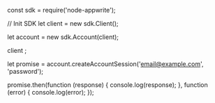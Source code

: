 const sdk = require('node-appwrite');

// Init SDK
let client = new sdk.Client();

let account = new sdk.Account(client);

client
;

let promise = account.createAccountSession('email@example.com', 'password');

promise.then(function (response) {
    console.log(response);
}, function (error) {
    console.log(error);
});